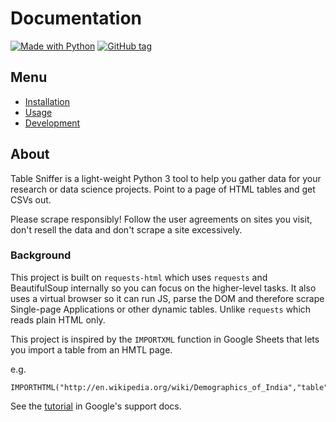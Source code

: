 # Documentation

[![Made with Python](https://img.shields.io/badge/Python->=3.6-blue?logo=python&logoColor=white)](https://python.org)
[![GitHub tag](https://img.shields.io/github/tag/MichaelCurrin/table-sniffer.svg)](https://GitHub.com/MichaelCurrin/table-sniffer/tags/)


## Menu

- [Installation](installation.md)
- [Usage](usage.md)
- [Development](development.md)


## About

Table Sniffer is a light-weight Python 3 tool to help you gather data for your research or data science projects. Point to a page of HTML tables and get CSVs out.

Please scrape responsibly! Follow the user agreements on sites you visit, don't resell the data and don't scrape a site excessively.

### Background

This project is built on `requests-html` which uses `requests` and BeautifulSoup internally so you can focus on the higher-level tasks. It also uses a virtual browser so it can run JS, parse the DOM and therefore scrape Single-page Applications or other dynamic tables. Unlike `requests` which reads plain HTML only.

This project is inspired by the `IMPORTXML` function in Google Sheets that lets you import a table from an HMTL page.

e.g.

```
IMPORTHTML("http://en.wikipedia.org/wiki/Demographics_of_India","table",4)
```

See the [tutorial](https://support.google.com/docs/answer/3093339) in Google's support docs.
